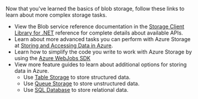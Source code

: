 
Now that you've learned the basics of blob storage, follow these links to learn about more complex storage tasks.

- View the Blob service reference documentation in the [Storage Client Library for .NET](http://go.microsoft.com/fwlink/?LinkID=390731) reference for complete details about available APIs.
- Learn about more advanced tasks you can perform with Azure Storage at [Storing and Accessing Data in Azure](https://msdn.microsoft.com/library/azure/gg433040.aspx).    
- Learn how to simplify the code you write to work with Azure Storage by using the [Azure WebJobs SDK](../app-service/websites-dotnet-webjobs-sdk.md)
- View more feature guides to learn about additional options for storing data in Azure.
  - Use [Table Storage](./storage-dotnet-how-to-use-tables.md) to store structured data.
  - Use [Queue Storage](./storage-dotnet-how-to-use-queues.md) to store unstructured data.
  - Use [SQL Database](../sql-database/sql-database-dotnet-how-to-use.md) to store relational data.


